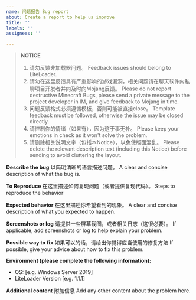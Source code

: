 ```yaml
---
name: 问题报告 Bug report
about: Create a report to help us improve
title: ''
labels: ''
assignees: ''

---
```


> **NOTICE**
> 1. 请勿反馈非加载器问题。   Feedback issues should belong to LiteLoader.
> 2. 请勿在这里反馈具有严重影响的游戏漏洞，相关问题请在聊天软件内私聊项目开发者并向及时向Mojang反馈。   Please do not report destructive Minecraft Bugs, please send a private message to the project developer in IM, and give feedback to Mojang in time.
> 3. 问题反馈格式必须遵循模板，否则可能被直接close。   Template feedback must be followed, otherwise the issue may be closed directly.
> 4. 请控制你的情绪（如果有），因为这于事无补。   Please keep your emotions in check as it won't solve the problem.
> 5. 请删除相关说明文字（包括本Notice），以免使版面混乱。   Please delete the relevant description text (including this Notice) before sending to avoid cluttering the layout.

**Describe the bug**
以简明清晰的语言描述问题。
A clear and concise description of what the bug is.

**To Reproduce**
在这里描述如何复现问题（或者提供复现代码）。
Steps to reproduce the behavior

**Expected behavior**
在这里描述你希望看到的现象。
A clear and concise description of what you expected to happen.

**Screenshots or log**
请提供一些屏幕截图，或者相关日志（这很必要）。
If applicable, add screenshots or log to help explain your problem.

**Possible way to fix**
如果可以的话，请给出你觉得应当使用的修复方法
If possible, give your advice about how to fix this problem.

**Environment (please complete the following information):**
 - OS: [e.g. Windows Server 2019]
 - LiteLoader Version [e.g. 1.1.1]

**Additional content**
附加信息
Add any other content about the problem here.
